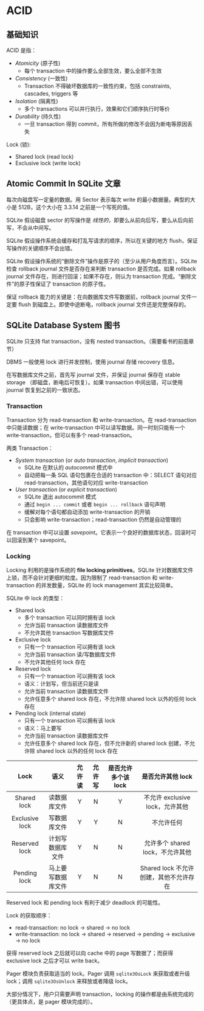# ACID

## 基础知识

ACID 是指：

+ _Atomicity_ (原子性) 
  + 每个 transaction 中的操作要么全部生效，要么全部不生效
+ _Consistency_ (一致性)
  + Transaction 不得破坏数据库的一致性约束，包括 constraints, cascades, triggers 等
+ _Isolation_ (隔离性)
  + 多个 transactions 可以并行执行，效果和它们顺序执行时等价
+ _Durability_ (持久性)
  + 一旦 transaction 得到 commit，所有所做的修改不会因为断电等原因丢失


Lock (锁):

+ Shared lock (read lock)
+ Exclusive lock (write lock)

## Atomic Commit In SQLite 文章

每次向磁盘写一定量的数据。用 Sector 表示每次 write 的最小数据量。典型的大小是 512B，这个大小在 3.3.14 之前是一个写死的值。

SQLite 假设磁盘 sector 的写操作是 _线性的_，即要么从前向后写，要么从后向前写，不会从中间写。

SQLite 假设操作系统会缓存和打乱写请求的顺序，所以在关键的地方 flush，保证写操作的关键顺序不会出错。

SQLite 假设操作系统的“删除文件”操作是原子的（至少从用户角度而言）。SQLite 检查 rollback journal 文件是否存在来判断 transaction 是否完成。如果 rollback journal 文件存在，则进行回滚；如果不存在，则认为 transaction 完成。“删除文件”的原子性保证了 transaction 的原子性。

保证 rollback 能力的关键是：在向数据库文件写数据前，rollback journal 文件一定要 flush 到磁盘上。即使中途断电，rollback journal 文件还是完整保存的。

## SQLite Database System 图书

SQLite 只支持 flat transaction，没有 nested transaction。（需要看书的前面章节）

DBMS 一般使用 lock 进行并发控制，使用 journal 存储 recovery 信息。

在写数据库文件之前，首先写 journal 文件，并保证 journal 保存在 stable storage （即磁盘，断电后可恢复）。如果 transaction 中间出错，可以使用 journal 恢复到之前的一致状态。

### Transaction

Transaction 分为 read-transaction 和 write-transaction。在 read-transaction 中只能读数据；在 write-transaction 中可以读写数据。同一时刻只能有一个 write-transaction，但可以有多个 read-transaction。

两类 Transaction：

+ _System transaction_ (or _auto transaction_, _implicit transaction_)
  + SQLite 在默认的 _autocommit_ 模式中
  + 自动把每一条 SQL 语句包裹在合适的 transaction 中：SELECT 语句对应 read-transaction，其他语句对应 write-transaction
+ _User transaction_ (or _explicit transaction_)
  + SQLite 退出 autocommit 模式
  + 通过 `begin ... commit` 或者 `begin ... rollback` 语句声明
  + 缓解对每个语句都自动添加 write-transaction 的开销
  + 只会影响 write-transaction；read-transaction 仍然是自动管理的

在 transaction 中可以设置 _savepoint_。它表示一个良好的数据库状态，回滚时可以回滚到某个 savepoint。

### Locking

Locking 利用的是操作系统的 **file locking primitives**。SQLite 针对数据库文件上锁，而不会针对更细的粒度。因为限制了 read-transaction 和 write-transaction 的并发数量，SQLite 的 lock management 其实比较简单。

SQLite 中 lock 的类型：

+ Shared lock
  + 多个 transaction 可以同时拥有该 lock
  + 允许当前 transaction 读数据库文件
  + 不允许其他 transaction 写数据库文件
+ Exclusive lock
  + 只有一个 transaction 可以拥有该 lock
  + 允许当前 transaction 读/写数据库文件
  + 不允许其他任何 lock 存在
+ Reserved lock
  + 只有一个 transaction 可以拥有该 lock
  + 语义：计划写，但当前还只是读
  + 允许当前 transaction 读数据库文件
  + 允许任意多个 shared lock 存在，不允许除 shared lock 以外的任何 lock 存在
+ Pending lock (internal state)
  + 只有一个 transaction 可以拥有该 lock
  + 语义：马上要写
  + 允许当前 transaction 读数据库文件
  + 允许任意多个 shared lock 存在，但不允许新的 shared lock 创建，不允许除 shared lock 以外的任何 lock 存在

| Lock | 语义 | 允许读 | 允许写 | 是否允许多个该 lock | 是否允许其他 lock |
| :-: | :-: | :-: | :-: | :-: | :-: |
| Shared lock | 读数据库文件 | Y | N | Y | 不允许 exclusive lock，允许其他 |
| Exclusive lock | 写数据库文件 | Y | Y | N | 不允许任何 |
| Reserved lock | 计划写数据库文件 | Y | N | N | 允许多个 shared lock，不允许其他 |
| Pending lock | 马上要写数据库文件 | Y | N | N | Shared lock 不允许创建，其他不允许存在 |

Reserved lock 和 pending lock 有利于减少 deadlock 的可能性。

Lock 的获取顺序：

+ read-transaction: no lock -> shared -> no lock
+ write-transaction: no lock -> shared -> reserved -> pending -> exclusive -> no lock

获得 reserved lock 之后就可以向 cache 中的 page 写数据了；而获得 exclusive lock 之后才可以 write back。

Pager 模块负责获取适当的 lock。Pager 调用 `sqlite3OsLock` 来获取或者升级 lock；调用 `sqlite3OsUnlock` 来释放或者降级 lock。

大部分情况下，用户只需要声明 transaction，locking 的操作都是由系统完成的（更具体点，是 pager 模块完成的）。

